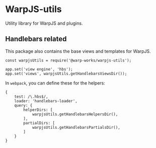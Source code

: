 # WarpJS-utils

Utility library for WarpJS and plugins.

## Handlebars related

This package also contains the base views and templates for WarpJS.

    const warpjsUtils = require('@warp-works/warpjs-utils');

    app.set('view engine', 'hbs');
    app.set('views', warpjsUtils.getHandlebarsViewsDir());

In `webpack`, you can define these for the helpers:

    {
        test: /\.hbs$/,
        loader: 'handlebars-loader',
        query: {
            helperDirs: [
                warpjsUtils.getHandlebarsHelpersDir(),
            ],
            partialDirs: [
                warpjsUtils.getHandlebarsPartialsDir(),
            ]
        }
    }
